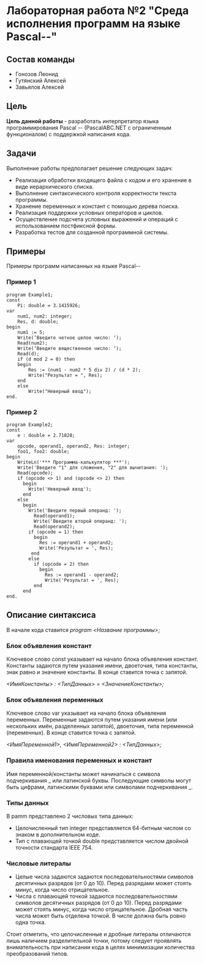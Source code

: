 # Лабораторная работа №2 "Среда исполнения программ на языке Pascal--"

## Состав команды

- Гонозов Леонид
- Гутянский Алексей
- Завьялов Алексей

## Цель 

__Цель данной работы__ - разработать интерпретатор языка программирования Pascal --  (PascalABC.NET c ограниченным функционалом) с поддержкой написания кода.

## Задачи

Выполнение работы предполагает решение следующих задач:

  * Реализация обработки входящего файла с кодом и его хранение в виде иерархического списка.
  * Выполнение синтаксического контроля корректности текста программы.
  * Хранение переменных и констант с помощью дерева поиска.
  * Реализация поддержки условных операторов и циклов. 
  * Осуществление подсчета условных выражений и операций с использованием постфиксной формы.
  * Разработка тестов для созданной программной системы.

## Примеры

Примеры программ написанных на языке Pascal-- 

### Пример 1

```
program Example1;
const
    Pi: double = 3.1415926;
var
    num1, num2: integer;
    Res, d: double;
begin
    num1 := 5;
    Write(‘Введите четное целое число: ‘);
    Read(num2);
    Write(‘Введите вещественное число: ‘);
	Read(d);
    if (d mod 2 = 0) then
    begin
        Res := (num1 - num2 * 5 div 2) / (d * 2);
        Write("Результат = ", Res);
    end
    else
        Write("Неверный ввод");
end.

```

### Пример 2

```
program Example2;
const
    e : double = 2.71828;
var
    opcode, operand1, operand2, Res: integer;
    foo1, foo2: double;
begin
    WriteLn('*** Программа-калькулятор ***');
    Write('Введите "1" для сложения, "2" для вычитания: ');
    Read(opcode);
    if (opcode <> 1) and (opcode <> 2) then 
      begin
        Write('Неверный ввод');
      end
    else
      begin
        Write('Введите первый операнд: ');
    	  Read(operand1);
    	  Write('Введите второй операнд: ');
    	  Read(operand2);
        if (opcode = 1) then
          begin
            Res := operand1 + operand2;
            Write('Результат = ', Res);
         end
        else
          if (opcode = 2) then
            begin
              Res := operand1 - operand2;
              Write('Результат = ', Res);
          end
      end       
end.
```
## Описание синтаксиса

В начале кода ставится *program <Название программы>*;

### Блок объявления констант 
Ключевое слово const указывает на начало блока объявления констант. Константы задаются путем указания имени, двоеточия, типа константы, знак равно и значение константы. В конце ставится точка с запятой.

*<ИмяКонстанты> : <ТипДанных> = <ЗначениеКонстанты>;*

### Блок объявления переменных
Ключевое слово var указывает на начало блока объявления переменных. Переменные задаются путем указания имени (или нескольких имён, разделенных запятой), двоеточия, типа переменной (переменных). В конце ставится точка с запятой.

*<ИмяПеременной1>, <ИмяПеременной2> : <ТипДанных>;*

### Правила именования переменных и констант 
Имя переменной/константы может начинаться с символа подчеркивания _ или латинской буквы. Последующие символы могут быть цифрами, латинскими буквами или символами подчеркивания _.

### Типы данных 
В pamm представлено 2 числовых типа данных:

* Целочисленный тип integer представляется 64-битным числом со знаком в дополнительном коде. 
* Тип с плавающей точкой double представляется числом двойной точности стандарта IEEE 754.

### Числовые литералы
* Целые числа задаются задаются последовательностями символов десятичных разрядов (от 0 до 10). Перед разрядами может стоять минус, когда число отрицательное.
* Числа с плавающей точкой задаются последовательностями символов десятичных разрядов (от 0 до 10). Перед разрядами может стоять минус, когда число отрицательное. Дробная часть числа может быть отделена точкой. В числе должна быть ровно одна точка.

Стоит отметить, что целочисленные и дробные литералы отличаются лишь наличием разделительной точки, потому следует проявлять внимательность при написании кода в целях минимизации количества преобразований типов.





